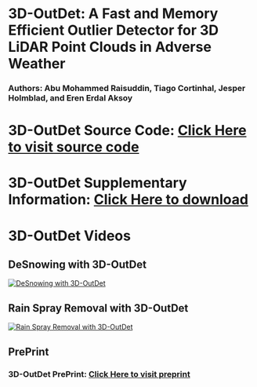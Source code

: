 

# 3D-OutDet: A Fast and Memory Efficient Outlier Detector for 3D LiDAR Point Clouds in Adverse Weather
### Authors: Abu Mohammed Raisuddin, Tiago Cortinhal, Jesper Holmblad, and Eren Erdal Aksoy
# 3D-OutDet Source Code: [Click Here to visit source code](https://github.com/sporsho/3D_OutDet)
# 3D-OutDet Supplementary Information: [Click Here to download](https://github.com/sporsho/sporsho.github.io/blob/main/Suppli_3D_OutDet.pdf)
# 3D-OutDet Videos
## DeSnowing with 3D-OutDet
[![DeSnowing with 3D-OutDet](https://img.youtube.com/vi/1DJqPB6W7EA/0.jpg)](https://www.youtube.com/watch?v=1DJqPB6W7EA)

## Rain Spray Removal with 3D-OutDet
[![Rain Spray Removal with 3D-OutDet](https://img.youtube.com/vi/oAwEMDybk5Y/0.jpg)](https://www.youtube.com/watch?v=oAwEMDybk5Y)


## PrePrint 
### 3D-OutDet PrePrint: [Click Here to visit preprint](https://hhse-my.sharepoint.com/:b:/g/personal/abu-mohammed_raisuddin_hh_se/Eeo3VbupsjRDtA8OX7H0gaEBYynHa9a_VOjyVOMhqGTyPA?e=tmeCYe)
